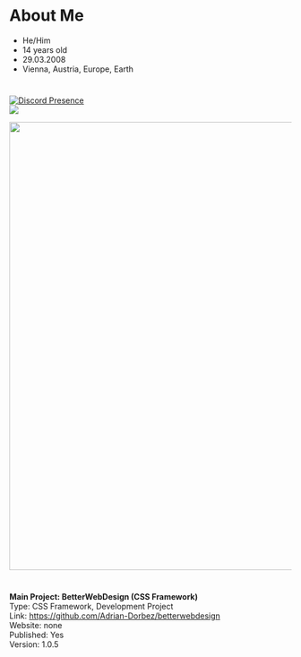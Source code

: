 # About Me

- He/Him
- 14 years old
- 29.03.2008
- Vienna, Austria, Europe, Earth


#

[![Discord Presence](https://lanyard.cnrad.dev/api/901156033618137089?theme=dark&bg=0e0e0f&)](https://discord.com/users/901156033618137089)
<br>
<img src="https://github-readme-stats.vercel.app/api?username=adrian-dorbez&show_icons=true&theme=dark" />

<p align="left">
     <img src="https://wakatime.com/share/@986cb447-c1cf-40c5-b536-92c90c1878c0/25ee1fe0-8d20-481d-8f04-b82907fcde1f.png" width="800px"/>
</p>

#

<b>Main Project: BetterWebDesign (CSS Framework)</b><br>
Type: CSS Framework, Development Project<br>
Link: https://github.com/Adrian-Dorbez/betterwebdesign <br>
Website: none <br>
Published: Yes <br>
Version: 1.0.5

